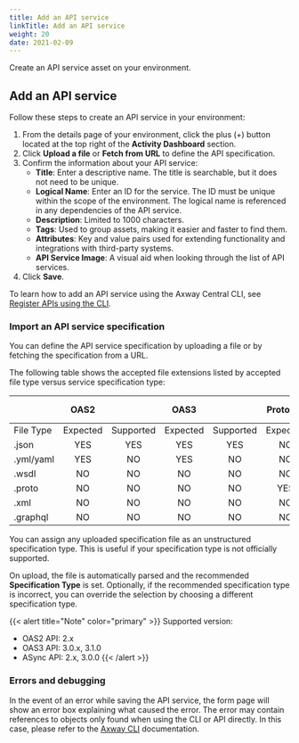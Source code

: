 ```yaml
---
title: Add an API service
linkTitle: Add an API service
weight: 20
date: 2021-02-09
---
```

Create an API service asset on your environment.

## Add an API service

Follow these steps to create an API service in your environment:

1. From the details page of your environment, click the plus (+) button located at the top right of the **Activity Dashboard** section.
2. Click **Upload a file** or **Fetch from URL** to define the API specification.
3. Confirm the information about your API service:
    * **Title**: Enter a descriptive name. The title is searchable, but it does not need to be unique.
    * **Logical Name**: Enter an ID for the service. The ID must be unique within the scope of the environment. The logical name is referenced in any dependencies of the API service.
    * **Description**: Limited to 1000 characters.
    * **Tags**: Used to group assets, making it easier and faster to find them.
    * **Attributes**: Key and value pairs used for extending functionality and integrations with third-party systems.
    * **API Service Image**: A visual aid when looking through the list of API services.
4. Click **Save**.

To learn how to add an API service using the Axway Central CLI, see [Register APIs using the CLI](/docs/integrate_with_central/cli_central/cli_register_api/).

### Import an API service specification

You can define the API service specification by uploading a file or by fetching the specification from a URL.

The following table shows the accepted file extensions listed by accepted file type versus service specification type:

|           |   OAS2   |           |   OAS3   |           | Protobuf |           |   WSDL   |           |  GraphQL  |           |  ASync API  |           |
| --------- | :------: | :-------: | :------: | :-------: | :------: | :-------: | :------: | :-------: | :-------: | :-------: | :---------: | :-------: |
| File Type | Expected | Supported | Expected | Supported | Expected | Supported | Expected | Supported | Expected  | Supported | Expected    | Supported |
| .json     |   YES    |    YES    |   YES    |    YES    |    NO    |    NO     |    NO    |    NO     |    NO     |    NO     |    YES      |    YES    |
| .yml/yaml |   YES    |    NO     |   YES    |    NO     |    NO    |    NO     |    NO    |    NO     |    NO     |    NO     |    YES      |    YES    |
| .wsdl     |    NO    |    NO     |    NO    |    NO     |    NO    |    NO     |   YES    |    YES    |    NO     |    NO     |    NO       |    NO     |
| .proto    |    NO    |    NO     |    NO    |    NO     |   YES    |    YES    |    NO    |    NO     |    NO     |    NO     |    NO       |    NO     |
| .xml      |    NO    |    NO     |    NO    |    NO     |    NO    |    NO     |    NO    |    YES    |    NO     |    NO     |    NO       |    NO     |
| .graphql  |    NO    |    NO     |    NO    |    NO     |    NO    |    NO     |    NO    |    NO     |    YES    |    YES    |    NO       |    NO     |

You can assign any uploaded specification file as an unstructured specification type. This is useful if your specification type is not officially supported.

On upload, the file is automatically parsed and the recommended **Specification Type** is set. Optionally, if the recommended specification type is incorrect, you can override the selection by choosing a different specification type.

{{< alert title="Note" color="primary" >}}
Supported version:

* OAS2 API: 2.x
* OAS3 API: 3.0.x, 3.1.0
* ASync API: 2.x, 3.0.0
{{< /alert >}}

### Errors and debugging

In the event of an error while saving the API service, the form page will show an error box explaining what caused the error. The error may contain references to objects only found when using the CLI or API directly. In this case, please refer to the [Axway CLI](/docs/integrate_with_central/cli_central/cli_register_api) documentation.

